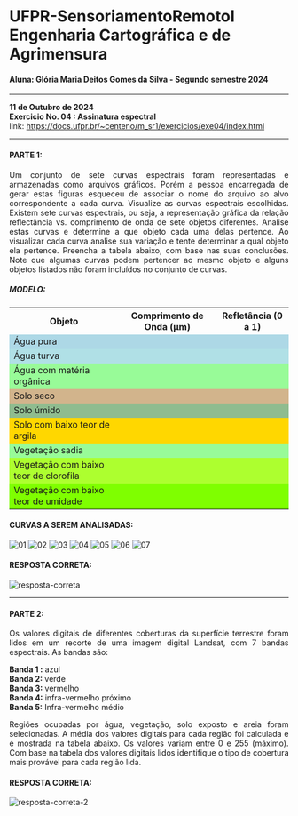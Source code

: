 # UFPR-SensoriamentoRemotoI <br> Engenharia Cartográfica e de Agrimensura
#### Aluna: Glória Maria Deitos Gomes da Silva - Segundo semestre 2024

---
**11 de Outubro de 2024**<br>
**Exercicio No. 04 : Assinatura espectral**<br>
link: https://docs.ufpr.br/~centeno/m_sr1/exercicios/exe04/index.html <br>

---
<h4>PARTE 1:</h4>

<p align="justify">Um conjunto de sete curvas espectrais foram representadas e armazenadas como arquivos gráficos. Porém a pessoa encarregada de gerar estas figuras esqueceu de associar o nome do arquivo ao alvo correspondente a cada curva.
Visualize as curvas espectrais escolhidas. Existem sete curvas espectrais, ou seja, a representação gráfica da relação reflectância vs. comprimento de onda de sete objetos diferentes. Analise estas curvas e determine a que objeto cada uma delas pertence.
Ao visualizar cada curva analise sua variação e tente determinar a qual objeto ela pertence. Preencha a tabela abaixo, com base nas suas conclusões. Note que algumas curvas podem pertencer ao mesmo objeto e alguns objetos listados não foram incluídos no conjunto de curvas.</p>

<h5>MODELO:</h5>
<table>
    <tr>
        <th>Objeto</th>
        <th>Comprimento de Onda (µm)</th>
        <th>Refletância (0 a 1)</th>
    </tr>
    <tr style="background-color: #ADD8E6;"> <!-- Água pura -->
        <td>Água pura</td>
        <td></td>
        <td></td>
    </tr>
    <tr style="background-color: #B0E0E6;"> <!-- Água turva -->
        <td>Água turva</td>
        <td></td>
        <td></td>
    </tr>
    <tr style="background-color: #98FB98;"> <!-- Água com matéria orgânica -->
        <td>Água com matéria orgânica</td>
        <td></td>
        <td></td>
    </tr>
    <tr style="background-color: #D2B48C;"> <!-- Solo seco -->
        <td>Solo seco</td>
        <td></td>
        <td></td>
    </tr>
    <tr style="background-color: #8FBC8F;"> <!-- Solo úmido -->
        <td>Solo úmido</td>
        <td></td>
        <td></td>
    </tr>
    <tr style="background-color: #FFD700;"> <!-- Solo com baixo teor de argila -->
        <td>Solo com baixo teor de argila</td>
        <td></td>
        <td></td>
    </tr>
    <tr style="background-color: #98FB98;"> <!-- Vegetação sadia -->
        <td>Vegetação sadia</td>
        <td></td>
        <td></td>
    </tr>
    <tr style="background-color: #ADFF2F;"> <!-- Vegetação com baixo teor de clorofila -->
        <td>Vegetação com baixo teor de clorofila</td>
        <td></td>
        <td></td>
    </tr>
    <tr style="background-color: #7FFF00;"> <!-- Vegetação com baixo teor de umidade -->
        <td>Vegetação com baixo teor de umidade</td>
        <td></td>
        <td></td>
    </tr>
</table>

<h4>CURVAS A SEREM ANALISADAS:</h4>

![01](https://github.com/user-attachments/assets/ec902918-ec88-4ea1-a061-16ee35dc447b)
![02](https://github.com/user-attachments/assets/41c0642f-e1bb-43eb-b1f8-9372f7c35d77)
![03](https://github.com/user-attachments/assets/b266169c-5909-4f25-b059-c684094ef91d)
![04](https://github.com/user-attachments/assets/d023579c-40d0-463a-98ce-e9cf3652b73f)
![05](https://github.com/user-attachments/assets/4cd65ad9-56bb-41b8-98e4-5e17979c6af9)
![06](https://github.com/user-attachments/assets/064dfed3-ed36-4d6e-bc3b-3fc3e7710f86)
![07](https://github.com/user-attachments/assets/9126c5fb-9071-48c5-87f9-41112ba2a638)


<h4>RESPOSTA CORRETA:</h4>

![resposta-correta](https://github.com/user-attachments/assets/f0dc7a60-aeae-4cad-b643-c47de15360f7)

---
<h4>PARTE 2:</h4>
<p align="justify">Os valores digitais de diferentes coberturas da superfície terrestre foram lidos em um recorte de uma imagem digital Landsat, com 7 bandas espectrais. As bandas são:

<b>Banda 1 :</b> azul <br>
<b>Banda 2:</b> verde <br>
<b>Banda 3:</b> vermelho <br>
<b>Banda 4:</b> infra-vermelho próximo <br>
<b>Banda 5:</b> Infra-vermelho médio <br></p>

<p align="justify">
Regiões ocupadas por água, vegetação, solo exposto e areia foram selecionadas. A média dos valores digitais para cada região foi calculada e é mostrada na tabela abaixo. Os valores variam entre 0 e 255 (máximo). Com base na tabela dos valores digitais lidos identifique o tipo de cobertura mais provável para cada região lida. 
</p>

<h4>RESPOSTA CORRETA:</h4>

![resposta-correta-2](https://github.com/user-attachments/assets/0c7e7fa0-50e6-4f1c-8899-f61d6a4fae04)

